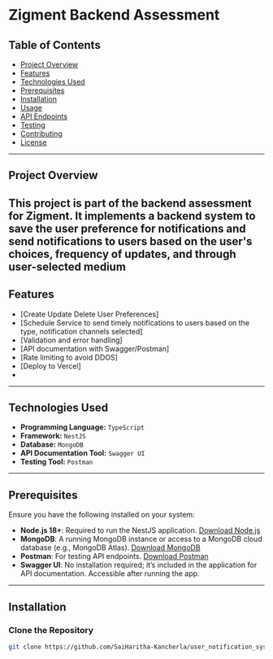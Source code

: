# Zigment Backend Assessment

## Table of Contents
- [Project Overview](#project-overview)
- [Features](#features)
- [Technologies Used](#technologies-used)
- [Prerequisites](#prerequisites)
- [Installation](#installation)
- [Usage](#usage)
- [API Endpoints](#api-endpoints)
- [Testing](#testing)
- [Contributing](#contributing)
- [License](#license)

---

## Project Overview
This project is part of the backend assessment for Zigment. It implements a backend system to save the user preference for notifications
and send notifications to users based on the user's choices, frequency of updates, and through user-selected medium
---

## Features
- [Create Update Delete User Preferences]
- [Schedule Service to send timely notifications to users based on the type, notification channels selected]
- [Validation and error handling]
- [API documentation with Swagger/Postman]
- [Rate limiting to avoid DDOS]
- [Deploy to Vercel]
-

---

## Technologies Used

- **Programming Language:** `TypeScript`
- **Framework:** `NestJS`
- **Database:** `MongoDB`
- **API Documentation Tool:** `Swagger UI`
- **Testing Tool:** `Postman`

---

## Prerequisites

Ensure you have the following installed on your system:

- **Node.js 18+**: Required to run the NestJS application. [Download Node.js](https://nodejs.org/)
- **MongoDB**: A running MongoDB instance or access to a MongoDB cloud database (e.g., MongoDB Atlas). [Download MongoDB](https://www.mongodb.com/try/download/community)
- **Postman**: For testing API endpoints. [Download Postman](https://www.postman.com/downloads/)
- **Swagger UI**: No installation required; it’s included in the application for API documentation. Accessible after running the app.


---

## **Installation**

### **Clone the Repository**
```bash
git clone https://github.com/SaiHaritha-Kancherla/user_notification_system.git
